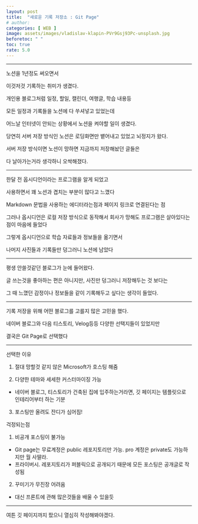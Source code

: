 ```yaml
---
layout: post
title:  "새로운 기록 저장소 : Git Page"
# author: 
categories: [ WEB ]
image: assets/images/vladislav-klapin-PVr9Gsj93Pc-unsplash.jpg
beforetoc: " "
toc: true
rate: 5.0
---
```


---

노션을 1년정도 써오면서 

이것저것 기록하는 취미가 생겼다.

개인용 블로그처럼 일정, 할일, 캘린더, 여행글, 학습 내용등

모든 일정과 기록들을 노션에 다 쑤셔넣고 있었는데 

어느날 인터넷이 안되는 상황에서 노션을 켜야할 일이 생겼다.

당연히 서버 저장 방식인 노션은 로딩화면만 뱉어내고 있었고 뇌정지가 왔다.

서버 저장 방식이면 노션이 망하면 지금까지 저장해놨던 글들은 

다 날아가는거라 생각하니 오싹해졌다.

---

한달 전 옵시디언이라는 프로그램을 알게 되었고

사용하면서 꽤 노션과 겹치는 부분이 많다고 느꼈다

Markdown 문법을 사용하는 에디터라는점과 페이지 링크로 연결된다는 점

그러나 옵시디언은 로컬 저장 방식으로 동작해서 회사가 망해도 프로그램은 살아있다는 점이 마음에 들었다

그렇게 옵시디언으로 학습 자료들과 정보들을 옮기면서

나머지 사진들과 기록들만 덩그러니 노션에 남았다

---

평생 안쓸것같던 블로그가 눈에 들어왔다.

글 쓰는것을 좋아하는 편은 아니지만, 사진만 덩그러니 저장해두는 것 보다는

그 때 느꼈던 감정이나 정보들을 같이 기록해두고 싶다는 생각이 들었다.

---

기록 저장을 위해 어떤 블로그를 고를지 많은 고민을 했다.    

네이버 블로그와 다음 티스토리, Velog등등 다양한 선택지들이 있었지만 

결국은 Git Page로 선택했다

---

선택한 이유

1. 절대 망할것 같지 않은 Microsoft가 호스팅 해줌

2. 다양한 테마와 세세한 커스터마이징 가능
- 네이버 블로그, 티스토리가 건축된 집에 입주하는거라면, 깃 페이지는 템플릿으로 인테리어부터 하는 기분

3. 포스팅만 올려도 잔디가 심어짐!

걱정되는점

1. 비공개 포스팅이 불가능
- Git page는 무료계정은 public 레포지토리만 가능. pro 계정은 private도 가능하지만 월 사딸라.
- 프라이버시. 레포지토리가 퍼블릭으로 공개되기 때문에 모든 포스팅은 공개글로 작성됨   

2. 꾸미기가 무진장 어려움
- 대신 프론트에 관해 많은것들을 배울 수 있을듯

---

여튼 깃 페이지까지 팠으니 열심히 작성해봐야겠다.